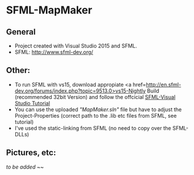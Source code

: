# SFML-MapMaker

General
--------------

- Project created with Visual Studio 2015 and SFML.
- SFML: http://www.sfml-dev.org/


Other:
--------------

- To run SFML with vs15, download appropiate <a href=http://en.sfml-dev.org/forums/index.php?topic=9513.0>vs15-Nightly Build</a> (recommended 32bit Version) and follow the offcicial <a href=http://www.sfml-dev.org/tutorials/2.3/start-vc.php>SFML-Visual Studio Tutorial</a>
- You can use the uploaded *"MapMaker.sln"* file but have to adjust the Project-Properties (correct path to the .lib etc files from SFML, see tutorial)
- I've used the static-linking from SFML (no need to copy over the SFML-DLLs)


Pictures, etc:
--------------
*to be added* ~~
